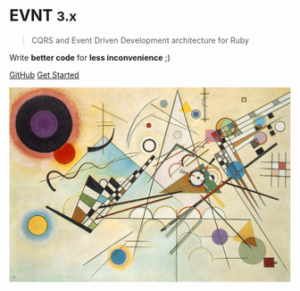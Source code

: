 # EVNT <small>3.x</small>

> CQRS and Event Driven Development architecture for Ruby

Write **better code** for **less inconvenience** ;)

[GitHub](https://github.com/ideonetwork/evnt/)
[Get Started](pages/Presentation)
[]()

<!-- background image -->
![](background.jpg)

